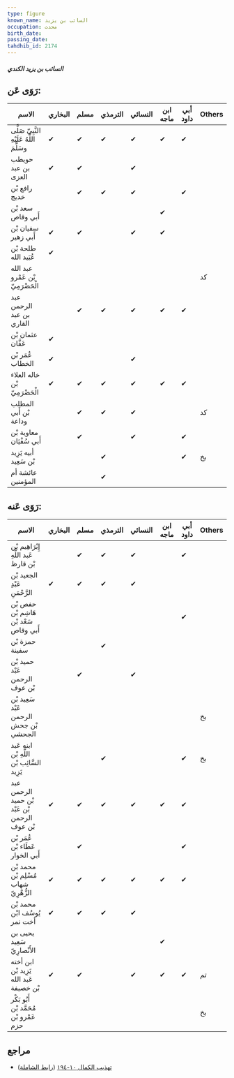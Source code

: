 ```yaml
---
type: figure
known_name: السائب بن يزيد
occupation: محدث
birth_date:
passing_date:
tahdhib_id: 2174
---
```

##### السائب بن يزيد الكندي

## رَوَى عَن:
| الاسم                                      | البخاري | مسلم | الترمذي | النسائي | ابن ماجه | أبي داود | Others |
| ------------------------------------------ | ------- | ---- | ------- | ------- | -------- | -------- | ------ |
| النَّبِيّ صَلَّى اللَّهُ عَلَيْهِ وسَلَّمَ | ✔       | ✔    | ✔       | ✔       | ✔        | ✔        |        |
| حويطب بن عبد العزى                         | ✔       | ✔    |         | ✔       |          |          |        |
| رافع بْن خديج                              |         | ✔    | ✔       | ✔       |          | ✔        |        |
| سعد بْن أَبي وقاص                          |         |      |         |         | ✔        |          |        |
| سفيان بْن أَبي زهير                        | ✔       | ✔    |         | ✔       | ✔        |          |        |
| طلحة بْن عُبَيد الله                       | ✔       |      |         |         |          |          |        |
| عبد الله بْن عَمْرو الْحَضْرَمِيّ          |         |      |         |         |          |          | كد     |
| عبد الرحمن بن عبد القاري                   |         | ✔    | ✔       | ✔       | ✔        | ✔        |        |
| عثمان بْن عَفَّان                          | ✔       |      |         |         |          |          |        |
| عُمَر بْن الخطاب                           | ✔       |      |         | ✔       |          |          |        |
| خاله العلاء بْن الْحَضْرَمِيّ              | ✔       | ✔    | ✔       | ✔       | ✔        | ✔        |        |
| المطلب بْن أَبي وداعة                      |         | ✔    | ✔       | ✔       |          |          | كد     |
| معاوية بْن أَبي سُفْيَان                   |         | ✔    |         | ✔       |          | ✔        |        |
| أبيه يَزِيد بْن سَعِيد                     |         |      | ✔       |         |          | ✔        | بخ     |
| عائشة أم المؤمنين                          |         |      | ✔       |         |          |          |        |
## رَوَى عَنه:
| الاسم                                        | البخاري | مسلم | الترمذي | النسائي | ابن ماجه | أبي داود | Others |
| -------------------------------------------- | ------- | ---- | ------- | ------- | -------- | -------- | ------ |
| إِبْرَاهِيم بْن عَبد اللَّهِ بْن قارظ        |         | ✔    | ✔       | ✔       |          | ✔        |        |
| الجعيد بْن عَبْدِ الرَّحْمَنِ                | ✔       | ✔    | ✔       | ✔       |          |          |        |
| حفص بْن هَاشِم بْن سَعْد بْن أَبي وقاص       |         |      |         |         |          | ✔        |        |
| حمزة بْن سفينة                               |         |      | ✔       |         |          |          |        |
| حميد بْن عَبْد الرحمن بْن عوف                |         | ✔    |         | ✔       |          |          |        |
| سَعِيد بْن عَبْد الرحمن بْن جحش الجحشي       |         |      |         |         |          |          | بخ     |
| ابنه عَبد اللَّهِ بْن السَّائِب بْن يَزِيد   |         |      | ✔       |         |          | ✔        | بخ     |
| عبد الرحمن بْن حميد بْن عَبْد الرحمن بْن عوف | ✔       | ✔    | ✔       | ✔       | ✔        | ✔        |        |
| عُمَر بْن عَطَاء بْن أَبي الخوار             |         | ✔    |         |         |          | ✔        |        |
| محمد بْن مُسْلِم بْن شهاب الزُّهْرِيّ        | ✔       | ✔    | ✔       | ✔       | ✔        | ✔        |        |
| محمد بْن يُوسُف ابْن أخت نمر                 | ✔       | ✔    | ✔       | ✔       |          |          |        |
| يحيى بن سَعِيد الأَنْصارِيّ                  |         |      |         |         | ✔        |          |        |
| ابن أخته يَزِيد بْن عَبد الله بْن خصيفة      | ✔       | ✔    |         | ✔       | ✔        | ✔        | تم     |
| أَبُو بَكْر مُحَمَّد بْن عَمْرو بْن حزم      |         |      |         |         |          |          | بخ     |
## مراجع
- [تهذيب الكمال ١٠-١٩٤](obsidian://open?vault=Tahdhib-al-Kamal&file=Figures/٢١٧٤-السائب%20بن%20يزيد%20الكندي) ([رابط الشاملة](https://shamela.ws/book/3722/4966))
